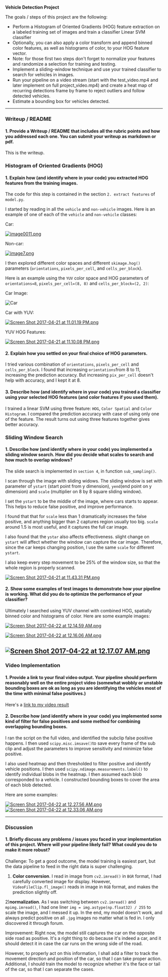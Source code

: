 
**Vehicle Detection Project**

The goals / steps of this project are the following:

* Perform a Histogram of Oriented Gradients (HOG) feature extraction on a labeled training set of images and train a classifier Linear SVM classifier
* Optionally, you can also apply a color transform and append binned color features, as well as histograms of color, to your HOG feature vector.
* Note: for those first two steps don't forget to normalize your features and randomize a selection for training and testing.
* Implement a sliding-window technique and use your trained classifier to search for vehicles in images.
* Run your pipeline on a video stream (start with the test_video.mp4 and later implement on full project_video.mp4) and create a heat map of recurring detections frame by frame to reject outliers and follow detected vehicles.
* Estimate a bounding box for vehicles detected.


---
### Writeup / README

#### 1. Provide a Writeup / README that includes all the rubric points and how you addressed each one.  You can submit your writeup as markdown or pdf.  

This is the writeup.

### Histogram of Oriented Gradients (HOG)

#### 1. Explain how (and identify where in your code) you extracted HOG features from the training images.

The code for this step is contained in the section `2. extract features` of `model.py`.

I started by reading in all the `vehicle` and `non-vehicle` images.  Here is an example of one of each of the `vehicle` and `non-vehicle` classes:

Car:

[![image0011.png](https://s25.postimg.org/iz0pkn27z/image0011.png)](https://postimg.org/image/5i3r1rrwb/)

Non-car:

[![image7.png](https://s25.postimg.org/5gtt8cq2n/image7.png)](https://postimg.org/image/s5j07x7gb/)

I then explored different color spaces and different `skimage.hog()` parameters (`orientations`, `pixels_per_cell`, and `cells_per_block`).

Here is an example using the `YUV` color space and HOG parameters of `orientations=8`, `pixels_per_cell=(8, 8)` and `cells_per_block=(2, 2)`:

Car Image:

![Car](https://s25.postimg.org/42xkzb1fj/car.png)

Car with YUV:

[![Screen Shot 2017-04-21 at 11.01.19 PM.png](https://s25.postimg.org/r87zlb6kf/Screen_Shot_2017-04-21_at_11.01.19_PM.png)](https://postimg.org/image/6o35mtqt7/)

YUV HOG Features:

[![Screen Shot 2017-04-21 at 11.10.08 PM.png](https://s25.postimg.org/o2ndv3ny7/Screen_Shot_2017-04-21_at_11.10.08_PM.png)](https://postimg.org/image/cdje74wzf/)



#### 2. Explain how you settled on your final choice of HOG parameters.

I tried various combination of `orientations`, `pixels_per_cell` and `cells_per_block`. I found that increasing `orientations`from 8 to 11, increasing the prediction accuracy. But increasing `pix_per_cell` doesn't help with accuracy, and I kept it at 8.

#### 3. Describe how (and identify where in your code) you trained a classifier using your selected HOG features (and color features if you used them).

I trained a linear SVM using three feature: `HOG`, `Color Spatial` and `Color Histogram`. I compared the prediction accuracy with case of using only one of the feature. The result turns out using three features together gives better accuracy.

### Sliding Window Search

#### 1. Describe how (and identify where in your code) you implemented a sliding window search.  How did you decide what scales to search and how much to overlap windows?

The slide search is implemented in `section 4`, in function `sub_sampling()`.

I scan through the image with sliding widows. The sliding window is set with parameter of `ystart` (start point from y dimension), `yend`(end point on y dimension) and `scale` (multiplier on 8 by 8 square sliding window).

I set the `ystart` to be the middle of the image, where cars starts to appear. This helps to reduce false positive, and improve performance.

I found that that for `scale` less than 1 dramatically increases the false positive, and anything bigger than 2 captures region usually too big. `scale` around 1.5 is most useful, and it captures the full car image.

I also found that the `ystar` also affects effectiveness. slight change on `ystart` will affect whether the window can capture the car image. Therefore, since the car keeps changing position, I use the same `scale` for different `ystart`.

I also keep every step movement to be 25% of the window size, so that the whole region is properly scanned.

[![Screen Shot 2017-04-21 at 11.43.31 PM.png](https://s25.postimg.org/xpvhik6bj/Screen_Shot_2017-04-21_at_11.43.31_PM.png)](https://postimg.org/image/watwtu58b/)

#### 2. Show some examples of test images to demonstrate how your pipeline is working.  What did you do to optimize the performance of your classifier?

Ultimately I searched using YUV channel with combined HOG, spatially binned color and histograms of color.  Here are some example images:

[![Screen Shot 2017-04-22 at 12.14.59 AM.png](https://s25.postimg.org/soo3h6yv3/Screen_Shot_2017-04-22_at_12.14.59_AM.png)](https://postimg.org/image/mnqek4c8r/)

[![Screen Shot 2017-04-22 at 12.16.06 AM.png](https://s25.postimg.org/85xspvabj/Screen_Shot_2017-04-22_at_12.16.06_AM.png)](https://postimg.org/image/9xqrkrtob/)

[![Screen Shot 2017-04-22 at 12.17.07 AM.png](https://s25.postimg.org/rp2dz8933/Screen_Shot_2017-04-22_at_12.17.07_AM.png)](https://postimg.org/image/hezyzzj7f/)
---

### Video Implementation

#### 1. Provide a link to your final video output.  Your pipeline should perform reasonably well on the entire project video (somewhat wobbly or unstable bounding boxes are ok as long as you are identifying the vehicles most of the time with minimal false positives.)
Here's a [link to my video result](https://youtu.be/9chFnWx5I2E)


#### 2. Describe how (and identify where in your code) you implemented some kind of filter for false positives and some method for combining overlapping bounding boxes.

I ran the script on the full video, and identified the subclip false positive happens. I then used `scipy.misc.imsave()`to save every frame of the sub clip and adjust the parameters to improve sensitivity and minimize false positive.


I also used heatmap and then thresholded to filter positive and identify vehicle positions.  I then used `scipy.ndimage.measurements.label()` to identify individual blobs in the heatmap.  I then assumed each blob corresponded to a vehicle.  I constructed bounding boxes to cover the area of each blob detected.  

Here are some examples:

[![Screen Shot 2017-04-22 at 12.27.56 AM.png](https://s25.postimg.org/vmpnomvwf/Screen_Shot_2017-04-22_at_12.27.56_AM.png)](https://postimg.org/image/nh7lqh7nf/)[![Screen Shot 2017-04-22 at 12.33.06 AM.png](https://s25.postimg.org/6hynb7wfz/Screen_Shot_2017-04-22_at_12.33.06_AM.png)](https://postimg.org/image/m3fyv68e3/)



---

### Discussion

#### 1. Briefly discuss any problems / issues you faced in your implementation of this project.  Where will your pipeline likely fail?  What could you do to make it more robust?

Challenge:
  To get a good outcome, the model training is easiest part, but the data pipeline to feed in the right data is super challenging.

  1) **Color conversion**. I read in image from `cv2.imread()` in `BGR` format, I had carefully converted image for display. However, `VideoFileClip.fl_image()` reads in image in `RGB` format, and makes the prediction slightly off.

  2)**normalization**. As I was switching between `cv2.imread()` and `mpimg.imread()`, I had one liner `img = img.astype(np.float32) / 255` to scale the image, and I messed it up. In the end, my model doesn't work, and always predict positive on all `.jpg` images no matter what is fed in. I only discovered it through forum.

Improvement:
Right now, the model still captures the car on the opposite side road as positive. It's a right thing to do because it's indeed a car, and it should detect it in case the car runs on the wrong side of the road.

However, to properly act on this information, I shall add a filter to track the movement direction and position of the car, so that I can take proper action. Additional, I should train the model to recognize whether it's the face or tail of the car, so that I can separate the cases.
